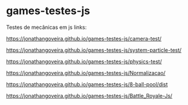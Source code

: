 # games-testes-js
Testes de mecânicas em js
links:

https://jonathangoveira.github.io/games-testes-js/camera-test/

https://jonathangoveira.github.io/games-testes-js/system-particle-test/

https://jonathangoveira.github.io/games-testes-js/physics-test/

https://jonathangoveira.github.io/games-testes-js/Normalizacao/

https://jonathangoveira.github.io/games-testes-js/8-ball-pool/dist

https://jonathangoveira.github.io/games-testes-js/Battle_Royale-Js/
